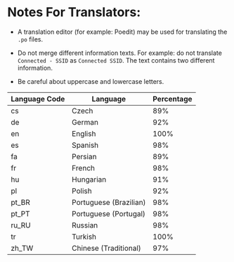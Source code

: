 # Notes For Translators:

- A translation editor (for example: Poedit) may be used for translating the ```.po``` files.

- Do not merge different information texts. For example: do not translate ```Connected - SSID``` 
as ```Connected SSID```. The text contains two different information. 

- Be careful about uppercase and lowercase letters.


| Language Code  | Language               | Percentage |
| -------------- | ---------------------- | ---------- |
| cs             | Czech                  | 89%        |
| de             | German                 | 92%        |
| en             | English                | 100%       |
| es             | Spanish                | 98%        |
| fa             | Persian                | 89%        |
| fr             | French                 | 98%        |
| hu             | Hungarian              | 91%        |
| pl             | Polish                 | 92%        |
| pt_BR          | Portuguese (Brazilian) | 98%        |
| pt_PT          | Portuguese (Portugal)  | 98%        |
| ru_RU          | Russian                | 98%        |
| tr             | Turkish                | 100%       |
| zh_TW          | Chinese (Traditional)  | 97%        |

